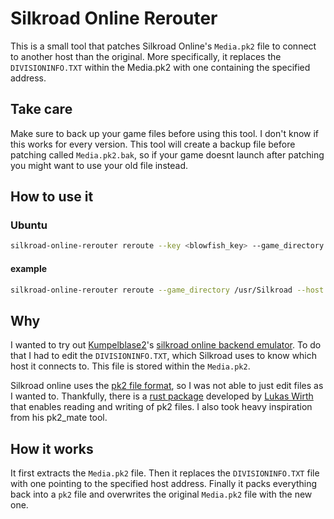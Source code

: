 # Silkroad Online Rerouter
This is a small tool that patches Silkroad Online's `Media.pk2` file to connect to another host than the original.
More specifically, it replaces the `DIVISIONINFO.TXT` within the Media.pk2 with one containing the specified address.

## Take care
Make sure to back up your game files before using this tool. I don't know if this works for every version. This tool will create a backup file before patching called `Media.pk2.bak`, so if your game doesnt launch after patching you might want to use your old file instead.

## How to use it
### Ubuntu
```bash
silkroad-online-rerouter reroute --key <blowfish_key> --game_directory <game_directory> --host <host_address>
```
#### example
```bash
silkroad-online-rerouter reroute --game_directory /usr/Silkroad --host 127.0.0.1
```

## Why
I wanted to try out [Kumpelblase2](https://github.com/kumpelblase2)'s [silkroad online backend emulator](https://github.com/kumpelblase2/skrillax).
To do that I had to edit the `DIVISIONINFO.TXT`, which Silkroad uses to know which host it connects to. This file is stored within the `Media.pk2`.

Silkroad online uses the [pk2 file format](https://en.wikipedia.org/wiki/PK2_(file_extension)), so I was not able to just edit files as I wanted to. Thankfully, there is a [rust package](https://crates.io/crates/pk2) developed by [Lukas Wirth](https://crates.io/users/Veykril) that enables reading and writing of pk2 files. I also took heavy inspiration from his pk2_mate tool.

## How it works
It first extracts the `Media.pk2` file. Then it replaces the `DIVISIONINFO.TXT` file with one pointing to the specified host address. Finally it packs everything back into a `pk2` file and overwrites the original `Media.pk2` file with the new one. 
